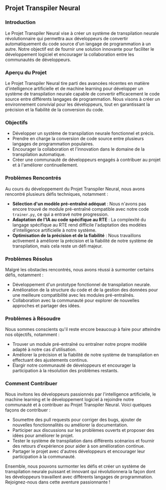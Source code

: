 ## Projet Transpiler Neural

### Introduction

Le Projet Transpiler Neural vise à créer un système de transpilation neurale révolutionnaire qui permettra aux développeurs de convertir automatiquement du code source d'un langage de programmation à un autre. Notre objectif est de fournir une solution innovante pour faciliter le développement logiciel et encourager la collaboration entre les communautés de développeurs.

### Aperçu du Projet

Le Projet Transpiler Neural tire parti des avancées récentes en matière d'intelligence artificielle et de machine learning pour développer un système de transpilation neurale capable de convertir efficacement le code source entre différents langages de programmation. Nous visons à créer un environnement convivial pour les développeurs, tout en garantissant la précision et la fiabilité de la conversion du code.

### Objectifs

- Développer un système de transpilation neurale fonctionnel et précis.
- Prendre en charge la conversion de code source entre plusieurs langages de programmation populaires.
- Encourager la collaboration et l'innovation dans le domaine de la transpilation automatique.
- Créer une communauté de développeurs engagés à contribuer au projet et à l'améliorer continuellement.

### Problèmes Rencontrés

Au cours du développement du Projet Transpiler Neural, nous avons rencontré plusieurs défis techniques, notamment :

- **Sélection d'un modèle pré-entraîné adéquat** : Nous n'avons pas encore trouvé de module pré-entraîné compatible avec notre code `trainer.py`, ce qui a entravé notre progression.
- **Adaptation de l'IA au code spécifique au RTE** : La complexité du langage spécifique au RTE rend difficile l'adaptation des modèles d'intelligence artificielle à notre système.
- **Optimisation de la précision et de la fiabilité** : Nous travaillons activement à améliorer la précision et la fiabilité de notre système de transpilation, mais cela reste un défi majeur.

### Problèmes Résolus

Malgré les obstacles rencontrés, nous avons réussi à surmonter certains défis, notamment :

- Développement d'un prototype fonctionnel de transpilation neurale.
- Amélioration de la structure du code et de la gestion des données pour une meilleure compatibilité avec les modules pré-entraînés.
- Collaboration avec la communauté pour explorer de nouvelles approches et partager des idées.

### Problèmes à Résoudre

Nous sommes conscients qu'il reste encore beaucoup à faire pour atteindre nos objectifs, notamment :

- Trouver un module pré-entraîné ou entraîner notre propre modèle adapté à notre cas d'utilisation.
- Améliorer la précision et la fiabilité de notre système de transpilation en effectuant des ajustements continus.
- Élargir notre communauté de développeurs et encourager la participation à la résolution des problèmes restants.

### Comment Contribuer

Nous invitons les développeurs passionnés par l'intelligence artificielle, le machine learning et le développement logiciel à rejoindre notre communauté et à contribuer au Projet Transpiler Neural. Voici quelques façons de contribuer :

- Soumettre des pull requests pour corriger des bugs, ajouter de nouvelles fonctionnalités ou améliorer la documentation.
- Participer aux discussions sur les problèmes ouverts et proposer des idées pour améliorer le projet.
- Tester le système de transpilation dans différents scénarios et fournir des retours d'expérience pour aider à son amélioration continue.
- Partager le projet avec d'autres développeurs et encourager leur participation à la communauté.

Ensemble, nous pouvons surmonter les défis et créer un système de transpilation neurale puissant et innovant qui révolutionnera la façon dont les développeurs travaillent avec différents langages de programmation. Rejoignez-nous dans cette aventure passionnante !
